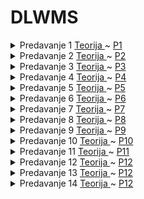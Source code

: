 # DLWMS

<details>
  <summary>Predavanje 1
    <a href="Teoretski dio/Predavanje 1.md"> Teorija </a> ~
    <a href="DLWMS/DLWMS.ConsoleApp/Predavanja/P1"> P1</a>
  </summary>
  <ul>
   <li> Uvod </li>
   <li> .NET </li>
   <li> Uvod </li>
   <li> Namespace </li>
   <li> Funkcije & Metode </li>
   <li> Tipovi podataka </li>
   <li> Interpolacija </li>
   <li> Pokazivači </li>
   <li> Klase </li>
   <li> Value & Refence Tipovi  </li>
   <li> Bazni Tip - Object  </li>
  </ul>
</details>

<details>
  <summary>Predavanje 2
    <a href="Teoretski dio/Predavanje 2.md"> Teorija </a> ~
    <a href="DLWMS/DLWMS.ConsoleApp/Predavanja/P2"> P2</a>
  </summary>
  <ul>
   <li> Konekcija </li>
   <li> Slojevi & Vrijednosti Reference </li>
   <li> Nizovi </li>
   <li> Podrazumijevane Vrijednosti </li>
   <li> Provjera Null Vrijednosti </li>
   <li> Slanje Parametara: ref, out, in </li>
   <li> Imutabilnost </li>
   <li> Dekonstrukcija </li>
   <li> Params </li>
   <li> Indekseri </li>
  </ul>
</details>

<details>
  <summary>Predavanje 3
    <a href="Teoretski dio/Predavanje 3.md"> Teorija </a> ~
    <a href="DLWMS/DLWMS.ConsoleApp/Predavanja/P3"> P3</a>
  </summary>
  <ul>
   <li> const & readonly </li>
   <li> Nasljeđivanje, is, as </li>
   <li> Abstraktna klasa (metode, virtual) </li>
   <li> Interface </li>
   <li> Nasljeđivanje interface-a </li>
   <li> Logiranje </li>
   <li> Repository </li>
   <li> Disposable repository </li>
  </ul>
</details>

<details>
  <summary>Predavanje 4
    <a href="Teoretski dio/Predavanje 4.md"> Teorija </a> ~
    <a href="DLWMS/DLWMS.WindForms/P4 - XO"> P4</a>
  </summary>
  <ul>
   <li> Forme </li>
   <li> Initialize Component </li>
   <li> Toolbox, Properties Window </li>
   <li> Partial class </li>
   <li> Events </li>
   <li> XO Igra </li>
 
  </ul>
</details>

<details>
  <summary>Predavanje 5
    <a href="Teoretski dio/Predavanje 5.md"> Teorija </a> ~
    <a href="DLWMS/DLWMS.WindForms/P5 - Prijava"> P5</a>
  </summary>
  <ul>
   <li> InMemoryDB </li>
   <li> Resursi i Ključevi </li>
   <li> MessageBox </li>
   <li> Validacija Podataka </li>
   <li> Generisanje Lozinke </li>
  </ul>
</details>

<details>
  <summary>Predavanje 6
    <a href="Teoretski dio/Predavanje 6.md"> Teorija </a> ~
    <a href="DLWMS/DLWMS.WindForms/Intro"> P6</a>
  </summary>
  <ul>
   <li> Delegati & Eventi </li>
   <li> Function </li>
   <li> Action </li>
   <li> Enumerisanje </li>
  </ul>
</details>

<details>
  <summary>Predavanje 7
    <a href="Teoretski dio/Predavanje 7.md"> Teorija </a> ~
    <a href="DLWMS/DLWMS.WindForms/P5 - Prijava"> P7</a>
  </summary>
  <ul>
   <li> Data Sloj </li>
   <li> DataViewGrid </li>
   <li> Dodavanje Novog Studenta </li>
   <li> ComboBox Podaci </li>
   <li> Validacija Podataka </li>
   <li> Učitavanje Slike </li>
   <li> Editovanje postojećeg studenta </li>
  </ul>
</details>

<details>
  <summary>Predavanje 8
    <a href="Teoretski dio/Predavanje 8.md"> Teorija </a> ~
    <a href="DLWMS/DLWMS.WindForms/Studenti"> P8</a>
  </summary>
  <ul>
   <li> Object  </li>
   <li> Boxing </li>
   <li> Unboxing  </li>
   <li> Dynamic </li>
   <li> Anonimni Tipovi  </li>
   <li> Data Transfer Object (dto) </li>
   <li> Extended Metoda </li>
   <li> Linq </li>
  </ul>
</details>

<details>
  <summary>Predavanje 9
    <a href="Teoretski dio/Predavanje 9.md"> Teorija </a> ~
    <a href="DLWMS/DLWMS.WindForms/P9"> P9</a>
  </summary>
  <ul>
   <li> Database first </li>
   <li> Code first </li>
   <li> Korelacija s bazom podataka </li>
   <li> Entity Framework - naming konvencije </li>
   <li> Relacije </li>
   <li> Exception za forme </li>    
  </ul>
</details>

<details>
  <summary>Predavanje 10
    <a href="Teoretski dio/Predavanje 10.md"> Teorija </a> ~
    <a href="DLWMS/DLWMS.WindForms/P10"> P10</a>
  </summary>
  <ul>
   <li> ORM - Object Relational Mapping </li>
   <li> Not Mapped </li>
   <li> Memory Stream </li>
  </ul>
</details>

<details>
  <summary>Predavanje 11
    <a href="Teoretski dio/Predavanje 11.md"> Teorija </a> ~
    <a href="DLWMS/DLWMS.WindForms/P10"> P11</a>
  </summary>
  <ul>
   <li> Baza </li>
   <li> Relacije </li>    
  </ul>
</details>

<details>
  <summary>Predavanje 12
    <a href="Teoretski dio/Predavanje 12.md"> Teorija </a> ~
    <a href="DLWMS/DLWMS.WindForms/P10"> P12</a>
  </summary>
  <ul>
   <li> Izvještaji </li>
   <li> Anonimni tipovi </li>
  </ul>
</details>

<details>
  <summary>Predavanje 13
    <a href="Teoretski dio/Predavanje 13.md"> Teorija </a> ~
    <a href=""> P12</a>
  </summary>
  <ul>
   <li>  </li>
   <li>  </li>
    
  </ul>
</details>

<details>
  <summary>Predavanje 14
    <a href="Teoretski dio/Predavanje 14.md"> Teorija </a> ~
    <a href=""> P12</a>
  </summary>
  <ul>
   <li>  </li>
   <li>  </li>
    
  </ul>
</details>
